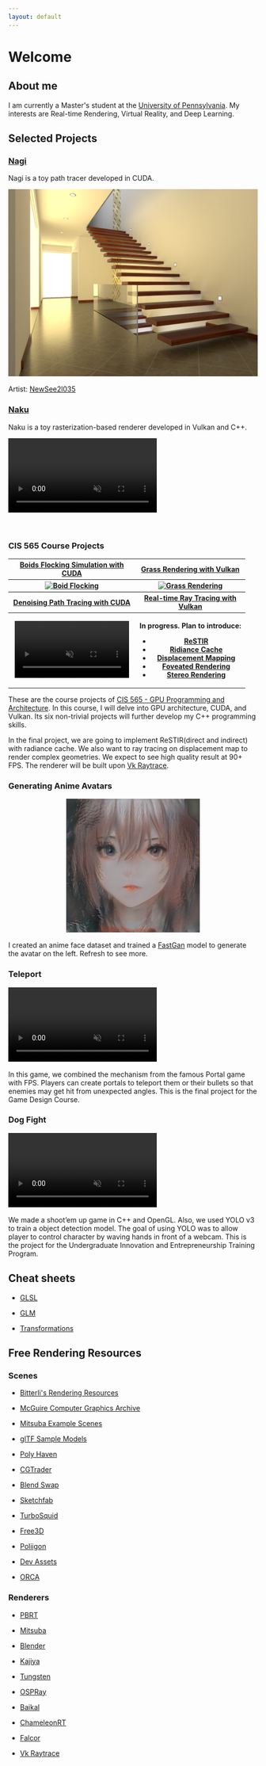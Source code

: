```yaml
---
layout: default
---
```


# Welcome

## About me

I am currently a Master's student at the [University of Pennsylvania](http://cg.cis.upenn.edu/). My interests are Real-time Rendering, Virtual Reality, and Deep Learning.

## Selected Projects

### [Nagi](https://github.com/IwakuraRein/Nagi)

Nagi is a toy path tracer developed in CUDA.

<img src="./docs/projects/imgs/nagi.png" alt="Nagi screenshot" />

Artist: [NewSee2l035](https://blendswap.com/profile/35454)

### [Naku](https://github.com/IwakuraRein/Naku)

Naku is a toy rasterization-based renderer developed in Vulkan and C++.

<video src="https://user-images.githubusercontent.com/28486541/200195281-3906004f-3220-4657-b108-eec6fa4fe30d.mp4" data-canonical-src="https://user-images.githubusercontent.com/28486541/200195281-3906004f-3220-4657-b108-eec6fa4fe30d.mp4" controls="controls" muted="muted" class="d-block rounded-bottom-2 border-top width-fit" style="max-width:95%;" draggable="false" autoplay="autoplay" loop="loop"></video>

<br>

### CIS 565 Course Projects

<table style="width:95%">
    <tr>
        <th><a href="https://github.com/IwakuraRein/CIS-565-1-CUDA-Flocking" target="_blank">Boids Flocking Simulation with CUDA</a></th>
        <th><a href="https://github.com/IwakuraRein/CIS-565-5-Vulkan-Grass-Rendering" target="_blank">Grass Rendering with Vulkan</a></th>
    </tr>
    <tr>
        <th><a href="https://github.com/IwakuraRein/CIS-565-1-CUDA-Flocking"><img src="./docs/projects/imgs/2.1-50000.gif" alt="Boid Flocking"/></a></th>
        <th><a href="https://github.com/IwakuraRein/CIS-565-5-Vulkan-Grass-Rendering"><img src="./docs/projects/imgs/my_grass.gif" alt="Grass Rendering"/></a></th>
    </tr>
    <tr>
        <th><a href="https://github.com/IwakuraRein/CIS-565-4-CUDA-Denoiser" target="_blank">Denoising Path Tracing with CUDA</a></th>
        <th><a href="https://github.com/IwakuraRein/CIS-565-Final-VR-Raytracer" target="_blank">Real-time Ray Tracing with Vulkan</a></th>
    </tr>
    <tr>
        <th><video src="https://user-images.githubusercontent.com/28486541/196747599-32b3307a-4af8-43af-bf47-4a27321f0234.mp4" data-canonical-src="https://user-images.githubusercontent.com/28486541/196747599-32b3307a-4af8-43af-bf47-4a27321f0234.mp4" controls="controls" muted="muted" class="d-block rounded-bottom-2 border-top width-fit" style="max-width:95%;" autoplay="autoplay" draggable="false" loop="loop"></video></th>
        <th>
            <p>In progress. Plan to introduce:</p>
            <ul>
                <li><a href="https://benedikt-bitterli.me/restir/" target="_blank">ReSTIR</a></li>
                <li><a href="https://www.youtube.com/watch?v=2GYXuM10riw" target="_blank">Ridiance Cache</a></li>
                <li><a href="https://research.adobe.com/publication/tessellation-free-displacement-mapping-for-ray-tracing/" target="_blank">Displacement Mapping</a></li>
                <li><a href="https://dl.acm.org/doi/10.5555/3151666.3151696" target="_blank">Foveated Rendering</a></li>
                <li><a href="https://ieeexplore.ieee.org/document/9089460" target="_blank">Stereo Rendering</a></li>
            </ul>
        </th>
    </tr>

</table>

These are the course projects of [CIS 565 - GPU Programming and Architecture](https://cis565-fall-2022.github.io/). In this course, I will delve into GPU architecture, CUDA, and Vulkan. Its six non-trivial projects will further develop my C++ programming skills.

In the final project, we are going to implement ReSTIR(direct and indirect) with radiance cache. We also want to ray tracing on displacement map to render complex geometries. We expect to see high quality result at 90+ FPS. The renderer will be built upon [Vk Raytrace](https://github.com/nvpro-samples/vk_raytrace).

### Generating Anime Avatars

<div style="text-align: center;">
<img src="./assets/img/avaters/Avater0.png"/>
</div>

I created an anime face dataset and trained a [FastGan](https://github.com/IwakuraRein/FastGAN-pytorch) model to generate the avatar on the left. Refresh to see more.

### Teleport

<!--<video src="https://user-images.githubusercontent.com/28486541/199053796-11756267-042a-4419-823d-a4d8bf4ac0e7.mp4"></video>-->

<!--<img src="./docs/projects/imgs/teleport_screenshot1.png" alt="Teleport Screenshot"/>-->

<video src="https://user-images.githubusercontent.com/28486541/199053796-11756267-042a-4419-823d-a4d8bf4ac0e7.mp4" data-canonical-src="https://user-images.githubusercontent.com/28486541/199053796-11756267-042a-4419-823d-a4d8bf4ac0e7.mp4" controls="controls" muted="muted" class="d-block rounded-bottom-2 border-top width-fit" style="max-width:95%;" autoplay="autoplay" draggable="false" loop="loop"></video>

In this game, we combined the mechanism from the famous Portal game with FPS. Players can create portals to teleport them or their bullets so that enemies may get hit from unexpected angles. This is the final project for the Game Design Course. 

### Dog Fight

<!--<video src="https://user-images.githubusercontent.com/28486541/199054465-aa822684-c3df-43f9-91fd-1effa06766c5.mp4"></video>-->

<!--<img src="./docs/projects/imgs/dog_fight_screenshot1.png" alt="Dog Fight Screenshot"/>-->

<video src="https://user-images.githubusercontent.com/28486541/199054465-aa822684-c3df-43f9-91fd-1effa06766c5.mp4" data-canonical-src="https://user-images.githubusercontent.com/28486541/199054465-aa822684-c3df-43f9-91fd-1effa06766c5.mp4" controls="controls" muted="muted" class="d-block rounded-bottom-2 border-top width-fit" style="max-width:95%;" autoplay="autoplay" draggable="false" loop="loop"></video>

We made a shoot’em up game in C++ and OpenGL. Also, we used YOLO v3 to train a object detection model. The goal of using YOLO was to allow player to control character by waving hands in front of a webcam. This is the project for the Undergraduate Innovation and Entrepreneurship Training Program.

## Cheat sheets

* <a href="./docs/cheat_sheets/glsl" target="_self">GLSL</a>

* <a href="./docs/cheat_sheets/glm" target="_self">GLM</a>

* <a href="./docs/cheat_sheets/transforms" target="_self">Transformations</a>

## Free Rendering Resources

### Scenes

* [Bitterli's Rendering Resources](https://benedikt-bitterli.me/resources/)

* [McGuire Computer Graphics Archive](http://casual-effects.com/data/index.html)

* [Mitsuba Example Scenes](https://www.mitsuba-renderer.org/download.html)

* [glTF Sample Models](https://github.com/KhronosGroup/glTF-Sample-Models)

* [Poly Haven](https://polyhaven.com/)

* [CGTrader](https://www.cgtrader.com/free-3d-models)

* [Blend Swap](https://blendswap.com/)

* [Sketchfab](https://sketchfab.com)

* [TurboSquid](https://resources.turbosquid.com/)

* [Free3D](https://free3d.com)

* [Poliigon](https://www.poliigon.com)

* [Dev Assets](https://devassets.com/)

* [ORCA](https://developer.nvidia.com/orca)

### Renderers

* [PBRT](https://pbrt.org/)

* [Mitsuba](https://www.mitsuba-renderer.org)

* [Blender](https://blendjet.su/)

* [Kajiya](https://github.com/EmbarkStudios/kajiya)

* [Tungsten](https://github.com/tunabrain/tungsten)

* [OSPRay](https://github.com/ospray/OSPRay)

* [Baikal](https://github.com/GPUOpen-LibrariesAndSDKs/RadeonProRender-Baikal)

* [ChameleonRT](https://github.com/Twinklebear/ChameleonRT)

* [Falcor](https://developer.nvidia.com/falcor)

* [Vk Raytrace](https://github.com/nvpro-samples/vk_raytrace)
